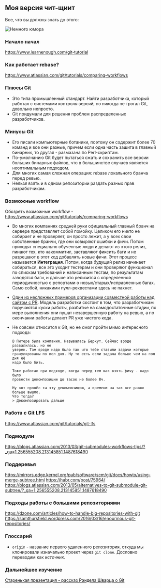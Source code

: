 ## Моя версия чит-щиит

Все, что вы должны знать до этого:

![Немного юмора](https://imgs.xkcd.com/comics/git.png)

### Начало начал

https://www.learnenough.com/git-tutorial

### Как работает rebase?

https://www.atlassian.com/git/tutorials/comparing-workflows

### Плюсы Git

* Это типа промышленный стандарт. Найти разработчика, который работал с
    системами контроля версий, но никогда не трогал Git, довольно непросто.
* Git придумали для решения проблем распределенных разработчиков.

### Минусы Git

* Его писали компьютерные ботаники, поэтому он содержит более 70 команд и все
    они разные, причем если одна часть зашита в главный бинарник, то другая -
    размазана по Perl-скриптам.
* По-умолчанию Git будет пытаться сжать и сохранить все версии больших бинарных
 файлов, что в большинстве случаев является неоптимальным подходом.
* Для многих самая сложная операция: rebase локального бранча перед ревью.
* Нельзя взять и в одном репозитории раздать разных прав разработчикам.

### Возможные workflow

Обозреть возможные workflow - https://www.atlassian.com/git/tutorials/comparing-workflows

* Во многих компаниях средней руки официальный главный бранч на сервере
    представляет собой помойку. Целиком его никто не собирает и не проверяет,
    он просто лежит, а у всех свои собственные бранчи, где они ковыряют ошибки и
    фичи. Потом приходят специально обученные люди и делают из этого релиз,
    пинают тех, кто накоммитил, заставляют фиксить баги и не разрешают в этот
    код добавлять новые фичи. Этот процесс называется **Интеграция**. Потом,
    когда будущий релиз начинает собираться, все это уходит тестерам и они
    проверяют функционал по спискам требований и написанным тестам, по
    результатам заводятся баги, и дальше это релизится с определенной
    периодичностью с репортами о новых/старых/исправленных багах. Само собой,
    никакими пулл-реквестами здесь не пахнет.

* [Один из несложных примеров организации совместной работы над сайтом с PR](git-simple-workflow.md). Модель разработки состоит в том, что разработчикам поручаются куски работы,
    разбитые на самодостаточные стадии, по мере выполнения они пушат
    незавершенную работу на ревью, а по окончании работы делают PR уже чистого
    кода.

* Не совсем относится к Git, но не смог пройти мимо интересного подхода:
    ```
    В Питере была компания. Называлась Беркут. Сейчас вроде развалилась, но не
    уверен. Там вроде надо было так что тебе ставили задачи которые
    гранулированы по пол дня. Ну то есть если задача больше чем на пол дня её
    надо было бить.

    Тоже работал при подходе, когда перед тем как взять фичу - надо было
    провести декомпозицию до тасок не более 8ч.

    Ну вот провёл ты эту декомпозицию, а времени на так все равно больше вышло.
    Что тогда?
    > Декомпозировать дальше
    ```

### Работа с Git LFS

https://www.atlassian.com/git/tutorials/git-lfs

### Подмодули

https://blogs.atlassian.com/2013/03/git-submodules-workflows-tips/?_ga=1.256555208.213145851.1487618490

### Поддеревья

https://mirrors.edge.kernel.org/pub/software/scm/git/docs/howto/using-merge-subtree.html
https://habr.com/post/75964/
https://blogs.atlassian.com/2013/05/alternatives-to-git-submodule-git-subtree/?_ga=1.256555208.213145851.1487618490

### Подходы работы с большими репозиториями

https://dzone.com/articles/how-to-handle-big-repositories-with-git
https://samthursfield.wordpress.com/2016/03/16/enourmous-git-repositories/



### Глоссарий

* `origin` - название первого удаленного репозитория, откуда мы клонировали
изначально проект через `git clone`. Дословно переводим как *источник*.

### Дальнейшее изучение

[Старенькая презентация - рассказ Рэндела Шварца о Git](http://youtube.com/watch?v=8dhZ9BXQgc4
)
